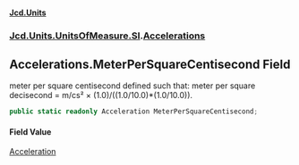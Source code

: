 #### [Jcd.Units](index.md 'index')
### [Jcd.Units.UnitsOfMeasure.SI](Jcd.Units.UnitsOfMeasure.SI.md 'Jcd.Units.UnitsOfMeasure.SI').[Accelerations](Accelerations.md 'Jcd.Units.UnitsOfMeasure.SI.Accelerations')

## Accelerations.MeterPerSquareCentisecond Field

meter per square centisecond defined such that: meter per square decisecond = m/cs² × (1.0)/((1.0/10.0)*(1.0/10.0)).

```csharp
public static readonly Acceleration MeterPerSquareCentisecond;
```

#### Field Value
[Acceleration](Acceleration.md 'Jcd.Units.UnitTypes.Acceleration')